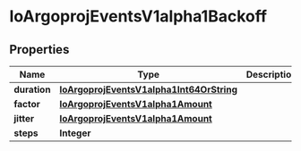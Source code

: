 

# IoArgoprojEventsV1alpha1Backoff


## Properties

Name | Type | Description | Notes
------------ | ------------- | ------------- | -------------
**duration** | [**IoArgoprojEventsV1alpha1Int64OrString**](IoArgoprojEventsV1alpha1Int64OrString.md) |  |  [optional]
**factor** | [**IoArgoprojEventsV1alpha1Amount**](IoArgoprojEventsV1alpha1Amount.md) |  |  [optional]
**jitter** | [**IoArgoprojEventsV1alpha1Amount**](IoArgoprojEventsV1alpha1Amount.md) |  |  [optional]
**steps** | **Integer** |  |  [optional]



